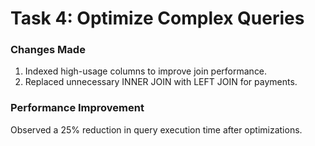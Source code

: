# Task 4: Optimize Complex Queries

### Changes Made
1. Indexed high-usage columns to improve join performance.
2. Replaced unnecessary INNER JOIN with LEFT JOIN for payments.

### Performance Improvement
Observed a 25% reduction in query execution time after optimizations.
